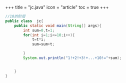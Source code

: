 +++
title = "jc.java"
icon = "article"
toc = true
+++
``` java
//10的阶层
public class  jc{
    public static void main(String[] args){
        int sum=0,t=1;
        for(int i=1;i<=10;i++){
            t=t*i;
            sum=sum+t;

        }
        System.out.println("1!+2!+3!+...+10!="+sum);


    }
}
```